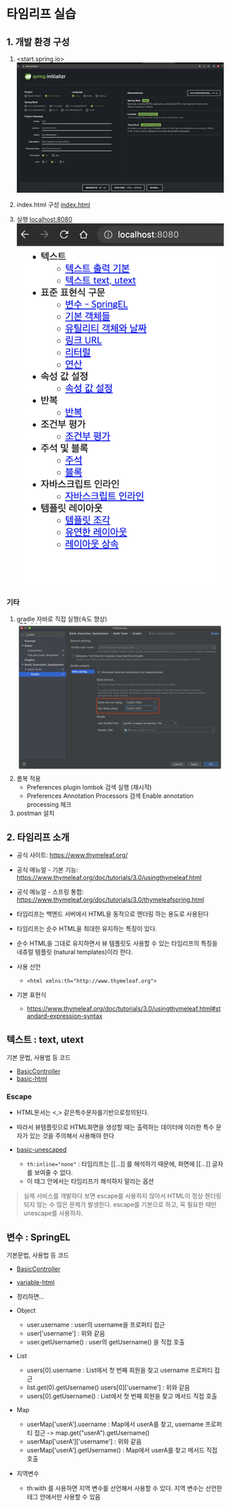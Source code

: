 # 타임리프 실습

## 1. 개발 환경 구성

1. <start.spring.io>
![settings_!](./img/settings_1.png)

2. index.html 구성
[index.html](./thymeleaf-basic/src/main/resources/static/index.html)

1. 실행 <localhost:8080>
![settings_2](./img/settings_2.png)

### 기타

1. gradle 자바로 직접 실행(속도 향상)
![settings_3](./img/settings_3.png)
2. 롬복 적용
   - Preferences plugin lombok 검색 실행 (재시작)
   - Preferences Annotation Processors 검색 Enable annotation processing 체크
3. postman 설치

## 2. 타임리프 소개

- 공식 사이트: https://www.thymeleaf.org/
- 공식 메뉴얼 - 기본 기능: https://www.thymeleaf.org/doc/tutorials/3.0/usingthymeleaf.html 
- 공식 메뉴얼 - 스프링 통합: https://www.thymeleaf.org/doc/tutorials/3.0/thymeleafspring.html

- 타임리프는 백엔드 서버에서 HTML을 동적으로 렌더링 하는 용도로 사용된다
- 타임리프는 순수 HTML을 최대한 유지하는 특징이 있다.
- 순수 HTML을 그대로 유지하면서 뷰 템플릿도 사용할 수 있는 타임리프의 특징을 네츄럴 템플릿 (natural templates)이라 한다.

- 사용 선언
  - `<html xmlns:th="http://www.thymeleaf.org">`

- 기본 표현식
  - https://www.thymeleaf.org/doc/tutorials/3.0/usingthymeleaf.html#standard-expression-syntax


## 텍스트 : text, utext

기본 문법, 사용법 등 코드
- [BasicController](./thymeleaf-basic/src/main/java/hello/thymeleafbasic/basic/BasicController.java)
- [basic-html](./thymeleaf-basic/src/main/resources/templates/basic/text-basic.html)

### Escape

- HTML문서는 <,> 같은특수문자를기반으로정의된다.
- 따라서 뷰템플릿으로 HTML화면을 생성할 때는 출력하는 데이터에 이러한 특수 문자가 있는 것을 주의해서 사용해야 한다

- [basic-unescaped](./thymeleaf-basic/src/main/resources/templates/basic/text-unescaped.html)
  - `th:inline="none"` : 타임리프는 [[...]] 를 해석하기 때문에, 화면에 [[...]] 글자를 보여줄 수 없다. 
  - 이 태그 안에서는 타임리프가 해석하지 말라는 옵션

> 실제 서비스를 개발하다 보면 escape를 사용하지 않아서 HTML이 정상 렌더링 되지 않는 수 많은 문제가 발생한다. 
> escape를 기본으로 하고, 꼭 필요한 때만 unescape를 사용하자.

## 변수 : SpringEL

기본문법, 사용법 등 코드
- [BasicController](./thymeleaf-basic/src/main/java/hello/thymeleafbasic/basic/BasicController.java)
- [variable-html](./thymeleaf-basic/src/main/resources/templates/basic/variable.html)

- 정리하면...
- Object
  - user.username : user의 username을 프로퍼티 접근
  - user['username'] : 위와 같음 
  - user.getUsername() : user의 getUsername() 을 직접 호출

- List
  - users[0].username : List에서 첫 번째 회원을 찾고 username 프로퍼티 접근
  - list.get(0).getUsername() users[0]['username'] : 위와 같음
  - users[0].getUsername() : List에서 첫 번째 회원을 찾고 메서드 직접 호출 

- Map
  - userMap['userA'].username : Map에서 userA를 찾고, username 프로퍼티 접근 -> map.get("userA").getUsername()
  - userMap['userA']['username'] : 위와 같음 
  - userMap['userA'].getUsername() : Map에서 userA를 찾고 메서드 직접 호출

- 지역변수
  - th:with 를 사용하면 지역 변수를 선언해서 사용할 수 있다. 지역 변수는 선언한 테그 안에서만 사용할 수 있음